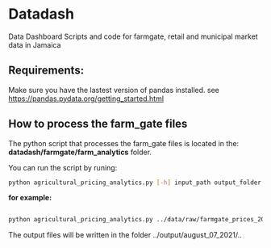 # Datadash
Data Dashboard Scripts and code for farmgate, retail and municipal market data in Jamaica

## Requirements: 

Make sure you have the lastest version of pandas installed. see https://pandas.pydata.org/getting_started.html

## How to process the farm_gate files

The python script that processes the farm_gate files is located in the: **datadash/farmgate/farm_analytics** folder.

You can run the script by runing: 
```bash
python agricultural_pricing_analytics.py [-h] input_path output_folder
```

**for example:**

```bash

python agricultural_pricing_analytics.py ../data/raw/farmgate_prices_2020_2021/csv/Farmgate\ 08.07.2021.csv ../output

```
The output files will be written in the folder ../output/august_07_2021/..
